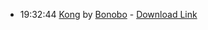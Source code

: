 *   19:32:44  [Kong](http://goo.gl/tjZNNz) by [Bonobo](http://www.last.fm/music/Bonobo) - [Download Link](http://goo.gl/4ZbPjf)

